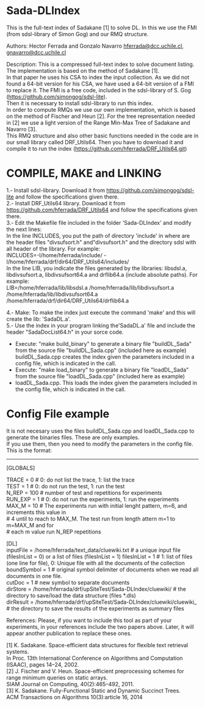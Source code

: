 # Sada-DLIndex
This is the full-text index of Sadakane [1] to solve DL. In this we use the FMI (from sdsl-library of Simon Gog) and our RMQ structure.

Authors: Hector Ferrada and Gonzalo Navarro hferrada@dcc.uchile.cl, gnavarro@dcc.uchile.cl

Description: This is a compressed full-text index to solve document listing. The implementation is based on the method of Sadakane [1].  
In that paper he uses his CSA to index the input collection. As we did not found a 64-bit version for his CSA, we have used a 64-bit version of a FMI to replace it. The FMI is a free code, included in the sdsl-library of S. Gog (https://github.com/simongog/sdsl-lite).  
Then it is necessary to install sdsl-library to run this index.  
In order to compute RMQs we use our own implementation, which is based on the method of Fischer and Heun [2]. For the tree representation needed in [2] we use a light version of the Range Min-Max Tree of Sadakane and Navarro [3].  
This RMQ structure and also other basic functions needed in the code are in our small library called DRF_Utils64. Then you have to download it and compile it to run the index (https://github.com/hferrada/DRF_Utils64.git)  

COMPILE, MAKE and LINKING
=========================

1.- Install sdsl-library. Download it from https://github.com/simongog/sdsl-lite and follow the specifications given there.  
2.- Install DRF_Utils64 library. Download it from https://github.com/hferrada/DRF_Utils64 and follow the specifications given there.  
3.- Edit the Makefile file included in the folder 'Sada-DLIndex' and modify the next lines:  
In the line INCLUDES, you put the path of directory 'include' in where are the header files "divsufsort.h" and"divsufsort.h" and the directory sdsl with all header of the library. For example:  
INCLUDES=-I/home/hferrada/include/ -I/home/hferrada/drf/dir64/DRF_Utils64/includes/  
In the line LIB, you indicate the files generated by the libraries: libsdsl.a, libdivsufsort.a, libdivsufsort64.a and drflib64.a (include absolute paths). For example:  
LIB=/home/hferrada/lib/libsdsl.a /home/hferrada/lib/libdivsufsort.a /home/hferrada/lib/libdivsufsort64.a /home/hferrada/drf/dir64/DRF_Utils64/drflib64.a  

4.- Make: To make the index just execute the command 'make' and this will create the lib: 'SadaDL.a'.  
5.- Use the index in your program linking the'SadaDL.a' file and include the header "SadaDocList64.h" in your sorce code.  
  * Execute: "make build_binary" to generate a binary file "buildDL_Sada" from the source file "buildDL_Sada.cpp" (included here as example)  
    buildDL_Sada.cpp creates the index given the parameters included in a config file, which is indicated in the call.  
  * Execute: "make load_binary" to generate a binary file "loadDL_Sada" from the source file "loadDL_Sada.cpp" (included here as example)  
  * loadDL_Sada.cpp. This loads the index given the parameters included in the config file, which is indicated in the call.  

Config File example  
===================  

It is not necesary uses the files buildDL_Sada.cpp and loadDL_Sada.cpp to generate the binaries files. These are only examples.  
If you use them, then you need to modify the parameters in the config file. This is the format:  

--------------------------------------------------------------------
[GLOBALS]  

TRACE = 0	   # 0: do not list the trace, 1: list the trace  
TEST = 1	    # 0: do not run the test, 1: run the test  
N_REP = 100 	# number of test and repetitions for experiments  
RUN_EXP = 1	 # 0: do not run the experiments, 1: run the experiments  
MAX_M = 10	  # The experiments run with initial lenght pattern, m=6, and increments this value in  
            # 4 until to reach to MAX_M. The test run from length attern m=1 to m=MAX_M and for  
            # each m value run N_REP repetitions   

[DL]  
inputFile = /home/hferrada/text_data/cluewiki.txt  # a unique input file (filesInList = 0) or a list of files (filesInList = 1)
filesInList = 1		# 1: list of files (one line for file), 0: Unique file with all the documents of the collection  
boundSymbol = 1		# original symbol delimiter of documents when we read all documents in one file.  
cutDoc = 1		    # new symbol to separate documents  
dirStore = /home/hferrada/drf/upSiteTest/Sada-DLIndex/cluewiki/  # the directory to save/load the data structure (files *.dls)  
dirResult = /home/hferrada/drf/upSiteTest/Sada-DLIndex/cluewiki/cluewiki_  # the directory to save the results of the experiments as summary files  

  

References: Please, if you want to include this tool as part of your experiments, in your references include the two papers above. Later, it will appear another publication to replace these ones.  

[1] K. Sadakane. Space-efficient data structures for flexible text retrieval systems.   
    In Proc. 13th International Conference on Algorithms and Computation (ISAAC), pages 14–24, 2002.  
[2] J. Fischer and V. Heun. Space-efficient preprocessing schemes for range minimum queries on static arrays.  
    SIAM Journal on Computing, 40(2):465–492, 2011.  
[3] K. Sadakane. Fully-Functional Static and Dynamic Succinct Trees.  
    ACM Transactions on Algorithms 10(3):article 16, 2014

